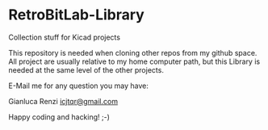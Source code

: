 # RetroBitLab-Library
Collection stuff for Kicad projects

This repository is needed when cloning other repos from my github space.
All project are usually relative to my home computer path, but this Library is needed at the same level of the other projects.

E-Mail me for any question you may have:

Gianluca Renzi icjtqr@gmail.com

Happy coding and hacking! ;-)
